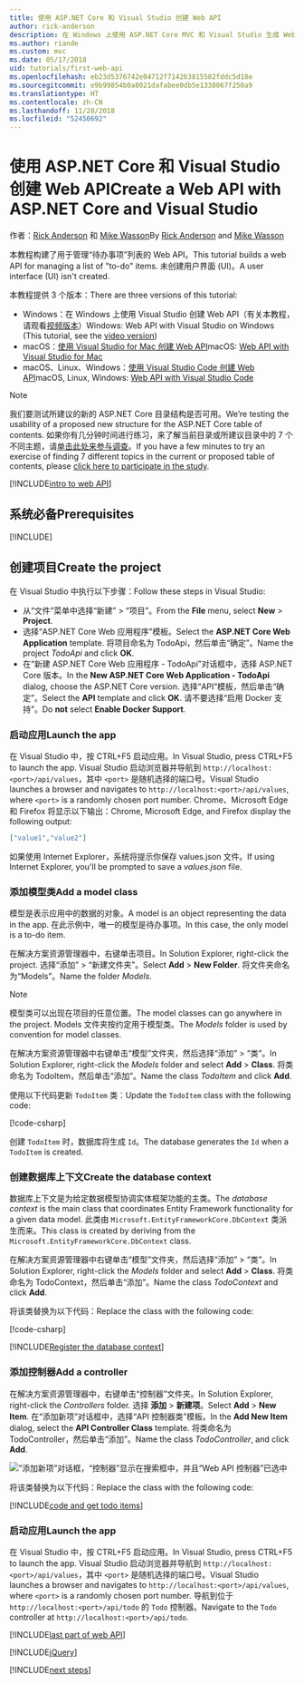 ```yaml
---
title: 使用 ASP.NET Core 和 Visual Studio 创建 Web API
author: rick-anderson
description: 在 Windows 上使用 ASP.NET Core MVC 和 Visual Studio 生成 Web API
ms.author: riande
ms.custom: mvc
ms.date: 05/17/2018
uid: tutorials/first-web-api
ms.openlocfilehash: eb23d5376742e04712f714263815582fddc5d18e
ms.sourcegitcommit: e9b99854b0a8021dafabee0db5e1338067f250a9
ms.translationtype: HT
ms.contentlocale: zh-CN
ms.lasthandoff: 11/28/2018
ms.locfileid: "52450692"
---
```

# <a name="create-a-web-api-with-aspnet-core-and-visual-studio"></a><span data-ttu-id="c69ec-103">使用 ASP.NET Core 和 Visual Studio 创建 Web API</span><span class="sxs-lookup"><span data-stu-id="c69ec-103">Create a Web API with ASP.NET Core and Visual Studio</span></span>

<span data-ttu-id="c69ec-104">作者：[Rick Anderson](https://twitter.com/RickAndMSFT) 和 [Mike Wasson](https://github.com/mikewasson)</span><span class="sxs-lookup"><span data-stu-id="c69ec-104">By [Rick Anderson](https://twitter.com/RickAndMSFT) and [Mike Wasson](https://github.com/mikewasson)</span></span>

<span data-ttu-id="c69ec-105">本教程构建了用于管理“待办事项”列表的 Web API。</span><span class="sxs-lookup"><span data-stu-id="c69ec-105">This tutorial builds a web API for managing a list of "to-do" items.</span></span> <span data-ttu-id="c69ec-106">未创建用户界面 (UI)。</span><span class="sxs-lookup"><span data-stu-id="c69ec-106">A user interface (UI) isn't created.</span></span>

<span data-ttu-id="c69ec-107">本教程提供 3 个版本：</span><span class="sxs-lookup"><span data-stu-id="c69ec-107">There are three versions of this tutorial:</span></span>

* <span data-ttu-id="c69ec-108">Windows：在 Windows 上使用 Visual Studio 创建 Web API（有关本教程，请观看[视频版本](https://www.youtube.com/watch?v=TTkhEyGBfAk)）</span><span class="sxs-lookup"><span data-stu-id="c69ec-108">Windows: Web API with Visual Studio on Windows (This tutorial, see the [video version](https://www.youtube.com/watch?v=TTkhEyGBfAk))</span></span>
* <span data-ttu-id="c69ec-109">macOS：[使用 Visual Studio for Mac 创建 Web API](xref:tutorials/first-web-api-mac)</span><span class="sxs-lookup"><span data-stu-id="c69ec-109">macOS: [Web API with Visual Studio for Mac](xref:tutorials/first-web-api-mac)</span></span>
* <span data-ttu-id="c69ec-110">macOS、Linux、Windows：[使用 Visual Studio Code 创建 Web API](xref:tutorials/web-api-vsc)</span><span class="sxs-lookup"><span data-stu-id="c69ec-110">macOS, Linux, Windows: [Web API with Visual Studio Code](xref:tutorials/web-api-vsc)</span></span>

<!-- WARNING: The code AND images in this doc are used by uid: tutorials/web-api-vsc, tutorials/first-web-api-mac and tutorials/first-web-api. If you change any code/images in this tutorial, update uid: tutorials/web-api-vsc -->

> [!NOTE]
> <span data-ttu-id="c69ec-111">我们要测试所建议的新的 ASP.NET Core 目录结构是否可用。</span><span class="sxs-lookup"><span data-stu-id="c69ec-111">We’re testing the usability of a proposed new structure for the ASP.NET Core table of contents.</span></span>  <span data-ttu-id="c69ec-112">如果你有几分钟时间进行练习，来了解当前目录或所建议目录中的 7 个不同主题，请[单击此处来参与调查](https://dpk4xbh5.optimalworkshop.com/treejack/rps16hd5)。</span><span class="sxs-lookup"><span data-stu-id="c69ec-112">If you have a few minutes to try an exercise of finding 7 different topics in the current or proposed table of contents, please [click here to participate in the study](https://dpk4xbh5.optimalworkshop.com/treejack/rps16hd5).</span></span>

[!INCLUDE[intro to web API](../includes/webApi/intro.md)]

## <a name="prerequisites"></a><span data-ttu-id="c69ec-113">系统必备</span><span class="sxs-lookup"><span data-stu-id="c69ec-113">Prerequisites</span></span>

[!INCLUDE[](~/includes/net-core-prereqs-windows.md)]

## <a name="create-the-project"></a><span data-ttu-id="c69ec-114">创建项目</span><span class="sxs-lookup"><span data-stu-id="c69ec-114">Create the project</span></span>

<span data-ttu-id="c69ec-115">在 Visual Studio 中执行以下步骤：</span><span class="sxs-lookup"><span data-stu-id="c69ec-115">Follow these steps in Visual Studio:</span></span>

* <span data-ttu-id="c69ec-116">从“文件”菜单中选择“新建” > “项目”。</span><span class="sxs-lookup"><span data-stu-id="c69ec-116">From the **File** menu, select **New** > **Project**.</span></span>
* <span data-ttu-id="c69ec-117">选择“ASP.NET Core Web 应用程序”模板。</span><span class="sxs-lookup"><span data-stu-id="c69ec-117">Select the **ASP.NET Core Web Application** template.</span></span> <span data-ttu-id="c69ec-118">将项目命名为 TodoApi，然后单击“确定”。</span><span class="sxs-lookup"><span data-stu-id="c69ec-118">Name the project *TodoApi* and click **OK**.</span></span>
* <span data-ttu-id="c69ec-119">在“新建 ASP.NET Core Web 应用程序 - TodoApi”对话框中，选择 ASP.NET Core 版本。</span><span class="sxs-lookup"><span data-stu-id="c69ec-119">In the **New ASP.NET Core Web Application - TodoApi** dialog, choose the ASP.NET Core version.</span></span> <span data-ttu-id="c69ec-120">选择“API”模板，然后单击“确定”。</span><span class="sxs-lookup"><span data-stu-id="c69ec-120">Select the **API** template and click **OK**.</span></span> <span data-ttu-id="c69ec-121">请不要选择“启用 Docker 支持”。</span><span class="sxs-lookup"><span data-stu-id="c69ec-121">Do **not** select **Enable Docker Support**.</span></span>

### <a name="launch-the-app"></a><span data-ttu-id="c69ec-122">启动应用</span><span class="sxs-lookup"><span data-stu-id="c69ec-122">Launch the app</span></span>

<span data-ttu-id="c69ec-123">在 Visual Studio 中，按 CTRL+F5 启动应用。</span><span class="sxs-lookup"><span data-stu-id="c69ec-123">In Visual Studio, press CTRL+F5 to launch the app.</span></span> <span data-ttu-id="c69ec-124">Visual Studio 启动浏览器并导航到 `http://localhost:<port>/api/values`，其中 `<port>` 是随机选择的端口号。</span><span class="sxs-lookup"><span data-stu-id="c69ec-124">Visual Studio launches a browser and navigates to `http://localhost:<port>/api/values`, where `<port>` is a randomly chosen port number.</span></span> <span data-ttu-id="c69ec-125">Chrome、Microsoft Edge 和 Firefox 将显示以下输出：</span><span class="sxs-lookup"><span data-stu-id="c69ec-125">Chrome, Microsoft Edge, and Firefox display the following output:</span></span>

```json
["value1","value2"]
```

<span data-ttu-id="c69ec-126">如果使用 Internet Explorer，系统将提示你保存 values.json 文件。</span><span class="sxs-lookup"><span data-stu-id="c69ec-126">If using Internet Explorer, you'll be prompted to save a *values.json* file.</span></span>

### <a name="add-a-model-class"></a><span data-ttu-id="c69ec-127">添加模型类</span><span class="sxs-lookup"><span data-stu-id="c69ec-127">Add a model class</span></span>

<span data-ttu-id="c69ec-128">模型是表示应用中的数据的对象。</span><span class="sxs-lookup"><span data-stu-id="c69ec-128">A model is an object representing the data in the app.</span></span> <span data-ttu-id="c69ec-129">在此示例中，唯一的模型是待办事项。</span><span class="sxs-lookup"><span data-stu-id="c69ec-129">In this case, the only model is a to-do item.</span></span>

<span data-ttu-id="c69ec-130">在解决方案资源管理器中，右键单击项目。</span><span class="sxs-lookup"><span data-stu-id="c69ec-130">In Solution Explorer, right-click the project.</span></span> <span data-ttu-id="c69ec-131">选择“添加” > “新建文件夹”。</span><span class="sxs-lookup"><span data-stu-id="c69ec-131">Select **Add** > **New Folder**.</span></span> <span data-ttu-id="c69ec-132">将文件夹命名为“Models”。</span><span class="sxs-lookup"><span data-stu-id="c69ec-132">Name the folder *Models*.</span></span>

> [!NOTE]
> <span data-ttu-id="c69ec-133">模型类可以出现在项目的任意位置。</span><span class="sxs-lookup"><span data-stu-id="c69ec-133">The model classes can go anywhere in the project.</span></span> <span data-ttu-id="c69ec-134">Models 文件夹按约定用于模型类。</span><span class="sxs-lookup"><span data-stu-id="c69ec-134">The *Models* folder is used by convention for model classes.</span></span>

<span data-ttu-id="c69ec-135">在解决方案资源管理器中右键单击“模型”文件夹，然后选择“添加” > “类”。</span><span class="sxs-lookup"><span data-stu-id="c69ec-135">In Solution Explorer, right-click the *Models* folder and select **Add** > **Class**.</span></span> <span data-ttu-id="c69ec-136">将类命名为 TodoItem，然后单击“添加”。</span><span class="sxs-lookup"><span data-stu-id="c69ec-136">Name the class *TodoItem* and click **Add**.</span></span>

<span data-ttu-id="c69ec-137">使用以下代码更新 `TodoItem` 类：</span><span class="sxs-lookup"><span data-stu-id="c69ec-137">Update the `TodoItem` class with the following code:</span></span>

[!code-csharp[](first-web-api/samples/2.0/TodoApi/Models/TodoItem.cs)]

<span data-ttu-id="c69ec-138">创建 `TodoItem` 时，数据库将生成 `Id`。</span><span class="sxs-lookup"><span data-stu-id="c69ec-138">The database generates the `Id` when a `TodoItem` is created.</span></span>

### <a name="create-the-database-context"></a><span data-ttu-id="c69ec-139">创建数据库上下文</span><span class="sxs-lookup"><span data-stu-id="c69ec-139">Create the database context</span></span>

<span data-ttu-id="c69ec-140">数据库上下文是为给定数据模型协调实体框架功能的主类。</span><span class="sxs-lookup"><span data-stu-id="c69ec-140">The *database context* is the main class that coordinates Entity Framework functionality for a given data model.</span></span> <span data-ttu-id="c69ec-141">此类由 `Microsoft.EntityFrameworkCore.DbContext` 类派生而来。</span><span class="sxs-lookup"><span data-stu-id="c69ec-141">This class is created by deriving from the `Microsoft.EntityFrameworkCore.DbContext` class.</span></span>

<span data-ttu-id="c69ec-142">在解决方案资源管理器中右键单击“模型”文件夹，然后选择“添加” > “类”。</span><span class="sxs-lookup"><span data-stu-id="c69ec-142">In Solution Explorer, right-click the *Models* folder and select **Add** > **Class**.</span></span> <span data-ttu-id="c69ec-143">将类命名为 TodoContext，然后单击“添加”。</span><span class="sxs-lookup"><span data-stu-id="c69ec-143">Name the class *TodoContext* and click **Add**.</span></span>

<span data-ttu-id="c69ec-144">将该类替换为以下代码：</span><span class="sxs-lookup"><span data-stu-id="c69ec-144">Replace the class with the following code:</span></span>

[!code-csharp[](first-web-api/samples/2.0/TodoApi/Models/TodoContext.cs)]

[!INCLUDE[Register the database context](../includes/webApi/register_dbContext.md)]

### <a name="add-a-controller"></a><span data-ttu-id="c69ec-145">添加控制器</span><span class="sxs-lookup"><span data-stu-id="c69ec-145">Add a controller</span></span>

<span data-ttu-id="c69ec-146">在解决方案资源管理器中，右键单击“控制器”文件夹。</span><span class="sxs-lookup"><span data-stu-id="c69ec-146">In Solution Explorer, right-click the *Controllers* folder.</span></span> <span data-ttu-id="c69ec-147">选择 **添加** > **新建项**。</span><span class="sxs-lookup"><span data-stu-id="c69ec-147">Select **Add** > **New Item**.</span></span> <span data-ttu-id="c69ec-148">在“添加新项”对话框中，选择“API 控制器类”模板。</span><span class="sxs-lookup"><span data-stu-id="c69ec-148">In the **Add New Item** dialog, select the **API Controller Class** template.</span></span> <span data-ttu-id="c69ec-149">将类命名为 TodoController，然后单击“添加”。</span><span class="sxs-lookup"><span data-stu-id="c69ec-149">Name the class *TodoController*, and click **Add**.</span></span>

![“添加新项”对话框，“控制器”显示在搜索框中，并且“Web API 控制器”已选中](first-web-api/_static/new_controller.png)

<span data-ttu-id="c69ec-151">将该类替换为以下代码：</span><span class="sxs-lookup"><span data-stu-id="c69ec-151">Replace the class with the following code:</span></span>

[!INCLUDE[code and get todo items](../includes/webApi/getTodoItems.md)]

### <a name="launch-the-app"></a><span data-ttu-id="c69ec-152">启动应用</span><span class="sxs-lookup"><span data-stu-id="c69ec-152">Launch the app</span></span>

<span data-ttu-id="c69ec-153">在 Visual Studio 中，按 CTRL+F5 启动应用。</span><span class="sxs-lookup"><span data-stu-id="c69ec-153">In Visual Studio, press CTRL+F5 to launch the app.</span></span> <span data-ttu-id="c69ec-154">Visual Studio 启动浏览器并导航到 `http://localhost:<port>/api/values`，其中 `<port>` 是随机选择的端口号。</span><span class="sxs-lookup"><span data-stu-id="c69ec-154">Visual Studio launches a browser and navigates to `http://localhost:<port>/api/values`, where `<port>` is a randomly chosen port number.</span></span> <span data-ttu-id="c69ec-155">导航到位于 `http://localhost:<port>/api/todo` 的 `Todo` 控制器。</span><span class="sxs-lookup"><span data-stu-id="c69ec-155">Navigate to the `Todo` controller at `http://localhost:<port>/api/todo`.</span></span>

[!INCLUDE[last part of web API](../includes/webApi/end.md)]

[!INCLUDE[jQuery](../includes/webApi/add-jquery.md)]

[!INCLUDE[next steps](../includes/webApi/next.md)]
